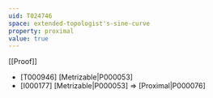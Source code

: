 ```yaml
---
uid: T024746
space: extended-topologist's-sine-curve
property: proximal
value: true
---
```

[[Proof]]

* [T000946] [Metrizable|P000053]
* [I000177] [Metrizable|P000053] => [Proximal|P000076]

